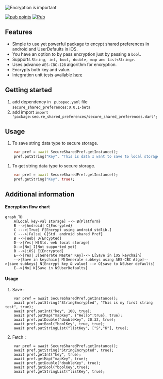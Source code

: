 <!-- 
This README describes the package. If you publish this package to pub.dev,
this README's contents appear on the landing page for your package.

For information about how to write a good package README, see the guide for
[writing package pages](https://dart.dev/guides/libraries/writing-package-pages). 

For general information about developing packages, see the Dart guide for
[creating packages](https://dart.dev/guides/libraries/create-library-packages)
and the Flutter guide for
[developing packages and plugins](https://flutter.dev/developing-packages). 
-->

![Encryption is important](https://github.com/the-kool-sk/secure_shared_preferences/blob/main/encrypt_image.jpeg  "Just hide it!")

[![pub points](https://badges.bar/secure_shared_preferences/pub%20points)](https://pub.dev/packages/secure_shared_preferences/score)
[![Pub](https://img.shields.io/pub/v/secure_shared_preferences)](https://pub.dev/packages/secure_shared_preferences)
## Features

- Simple to use yet powerful package to encypt shared preferences in android and UserDefaults in iOS.
- You have an option to by pass encryption just by passing a ```bool```.
- Supports ```String, int, bool, double, map and List<String>```.
- Uses advance ```AES-CBC-128``` algorithm for encryption.
- Encrypts both key and value.
- Integration unit tests available [here](./example/integration_test/app_test.dart)

## Getting started

1. add dependency in ``` pubspec.yaml``` file ```secure_shared_preferences:0.0.1-beta```
2. add import  ```import 'package:secure_shared_preferences/secure_shared_preferences.dart';```

## Usage
1. To save string data type to secure storage.
```dart
    var pref = await SecureSharedPref.getInstance();
    pref.putString("Key", "This is data I want to save to local storage", true);
```
1. To get string data type to secure storage.
```dart
    var pref = await SecureSharedPref.getInstance();
    pref.getString("Key", true);
```

## Additional information
#### Encryption flow chart
```mermaid
graph TD
    A[Local key-val storage] --> B{Platform}
    B -->|Android| C{Encrypted}
    C --->|True| F[Encrypt using android stdlib.]
    C --->|False| G[Std. android shared Pref]
    B -->|Web| D{Encypted}
    D-->|Yes| H[Std. web local storage]
    D-->|No| I[Not supported yet]
    B -->|iOS| E{Encrypted}
    E-->|Yes| J[Generate Master Key]--> L[Save in iOS keychain]
    -->|Save in keychain| M[Generate subkeys using AES-CBC Algo]-->|save subkeys| N[Encrypt key & value] --> O[save to NSUser defaults]
    E-->|No| K[Save in NSUserDefaults]
```
#### Usage
1. Save :
```
    var pref = await SecureSharedPref.getInstance();
    await pref.putString("StringEncrypted", "This is my first string test", true);
    await pref.putInt("key", 100, true);
    await pref.putMap("mapKey", {"Hello":true}, true);
    await pref.putDouble("doubleKey", 20.32, true);
    await pref.putBool("boolKey", true, true);
    await pref.putStringList("listKey", ["S","K"], true);
```
2. Fetch :
```
    var pref = await SecureSharedPref.getInstance();
    await pref.getString("StringEncrypted", true);
    await pref.getInt("key", true);
    await pref.getMap("mapKey", true);
    await pref.getDouble("doubleKey", true);
    await pref.getBool("boolKey",true);
    await pref.getStringList("listKey", true);
```

